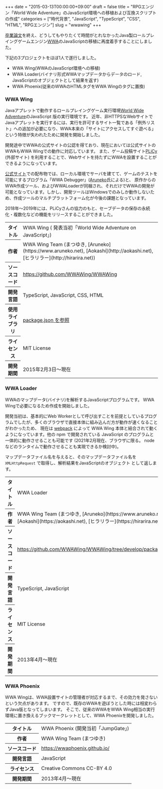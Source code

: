 +++
date = "2015-03-13T00:00:00+09:00"
draft = false
title = "RPGエンジン「World Wide Adventure」のJavaScript環境への移植および互換スクリプトの作成"
categories = ["時代背景", "JavaScript", "TypeScript", "CSS", "HTML", "RPGエンジン"]
slug = "wwawing"
+++

[卒業論文](/page/thesis2015)を終え、どうしてもやりたくて時間がとれなかったJava製ロールプレイングゲームエンジン[WWA](https://wwajp.com)のJavaScriptの移植に再度着手することにしました。

下記の3プロジェクトをほぼ1人で遂行しました。

- WWA Wing(WWAのJavaScript環境への移植)
- WWA Loader(バイナリ形式WWAマップデータからデータのロード, JavaScriptのオブジェクトとして結果を返す)
- WWA Phoenix(従来のWWAのHTMLタグをWWA Wingのタグに置換)

### WWA Wing 

Javaアプレットで動作するロールプレイングゲーム実行環境[World Wide Adventure](https://wwajp.com/)のJavaScript 版の実行環境です。
近年、非HTTPSなWebサイトでJavaアプレットを実行するには、実行を許可するサイト一覧である「例外リスト」への追加が必要になり、WWA本来の「サイトにアクセスしてすぐ遊べる」という特徴が失われたために開発を開始しました。

開発途中でWWAの公式サイトの公認を得ており、現在においては公式サイトのWWAもWWA Wingでの動作に対応しています。
また、ゲーム投稿サイト[PLiCy](https://plicy.net/) (外部サイト) を利用することで、Webサイトを持たずにWWAを設置することができるようになっています。

[公式サイト](https://wwawing.com)での配布物では、ローカル環境でサーバを建てて、ゲームのテストを可能にするプログラム「WWA Debugger」([Aruneko](https://www.aruneko.net/)氏による)と、
原作からのWWA作成ツール、およびWWALoaderが同梱され、それだけでWWAの開発が可能となっています。しかし、開発ツールはWindowsでのみしか動作しないため、作成ツールのマルチプラットフォーム化が今後の課題となっています。

2018年～2019年には、PLiCyさんの協力のもと、セーブデータの保存の永続化・複数化などの機能をリリースすることができました。

<table>
<tr><th>タイトル</th><td>WWA Wing ( 発表当初「World Wide Adventure on JavaScript」)</td></tr>
<tr><th>作者</th><td>WWA Wing Team (まつゆき, [Aruneko](https://www.aruneko.net), [Aokashi](http://aokashi.net), [ヒラリラー](http://hirarira.net))</td></tr>
<tr><th>ソースコード</th><td><a href="https://github.com/WWAWing/WWAWing">https://github.com/WWAWing/WWAWing</a></td></tr>
<tr><th>開発言語</th><td>TypeScript, JavaScript, CSS, HTML</td></tr>
<tr><th>使用ライブラリ</th><td><a href="https://github.com/WWAWing/WWAWing/blob/develop/packages/engine/package.json">package.json を参照</a></td></tr>
<tr><th>ライセンス</th><td>MIT License</td></tr>
<tr><th>開発期間</th><td>2015年2月3日〜現在</td></tr>
</table>

### WWA Loader

WWAのマップデータ(バイナリ)を解析するJavaScriptプログラムです。
WWA Wingで必要になるため作成を開始しました。

開発当初は、基本的にWeb Workerとして呼び出すことを前提としているプログラムでしたが、多くのブラウザで直接本体に組み込んだ方が動作が速くなることがわかったため、
現在は [webpack](https://webpack.js.org/) によって WWA Wing 本体と結合されて動くようになっています。他の npm で開発されている JavaScript のプログラムと一体的に動作させることも可能です
(2021年2月現在、ブラウザに限る。 nodeなどのランタイムで動作させることも実現できるか検討中)。

マップデータファイル名を与えると、そのマップデータファイル名を `XMLHttpRequest` で取得し、解析結果をJavaScriptのオブジェクト として返します。
<table>
<tr><th>タイトル</th><td>WWA Loader</td></tr>
<tr><th>作者</th><td>WWA Wing Team (まつゆき, [Aruneko](https://www.aruneko.net), [Aokashi](https://aokashi.net), [ヒラリラー](https://hirarira.net))</td></tr>
<tr><th>ソースコード</th><td><a href="https://github.com/WWAWing/WWAWing/tree/develop/packages/loader">https://github.com/WWAWing/WWAWing/tree/develop/packages/loader</a></td></tr>
<tr><th>開発言語</th><td>TypeScript, JavaScript</td></tr>
<tr><th>ライセンス</th><td>MIT License</td></tr>
<tr><th>開発期間</th><td>2013年4月〜現在</td></tr>
</table>

### WWA Phoenix

WWA Wingは、WWA設置サイトの管理者が対応するまで、その効力を発さないという欠点があります。
ですので、既存のWWAを遊ぼうとした時には相変わらずJava版となってしまいます。
そこで、従来のWWAをWWA Wing相当の実行環境に置き換えるブックマークレットとして、WWA Phoenixを開発しました。

<table>
<tr><th>タイトル</th><td>WWA Phoenix (開発当初「JumpGate」)</td></tr>
<tr><th>作者</th><td>WWA Wing Team (まつゆき)</td></tr>
<tr><th>ソースコード</th><td><a href="https://wwaphoenix.github.io/">https://wwaphoenix.github.io/</a></td></tr>
<tr><th>開発言語</th><td>JavaScript</td></tr>
<tr><th>ライセンス</th><td>Creative Commons CC-BY 4.0</td></tr>
<tr><th>開発期間</th><td>2013年4月〜現在</td></tr>
</table>




